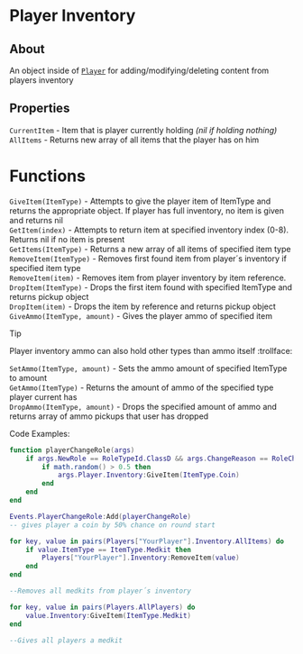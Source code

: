 # Player Inventory

## About
An object inside of [`Player`](https://github.com/davidsebesta1/LuaLabPlugin/blob/master/Docs/Objects/Player/Player.md) for adding/modifying/deleting content from players inventory

## Properties
`CurrentItem` - Item that is player currently holding *(nil if holding nothing)*<br>
`AllItems` - Returns new array of all items that the player has on him

# Functions
`GiveItem(ItemType)` - Attempts to give the player item of ItemType and returns the appropriate object. If player has full inventory, no item is given and returns nil<br>
`GetItem(index)` - Attempts to return item at specified inventory index (0-8). Returns nil if no item is present<br>
`GetItems(ItemType)` - Returns a new array of all items of specified item type<br>
`RemoveItem(ItemType)` - Removes first found item from player´s inventory if specified item type<br>
`RemoveItem(item)` - Removes item from player inventory by item reference.<br>
`DropItem(ItemType)` - Drops the first item found with specified ItemType and returns pickup object<br>
`DropItem(item)` - Drops the item by reference and returns pickup object<br>
`GiveAmmo(ItemType, amount)` - Gives the player ammo of specified item<br>

> [!TIP]
> Player inventory ammo can also hold other types than ammo itself :trollface:

`SetAmmo(ItemType, amount)` - Sets the ammo amount of specified ItemType to amount<br>
`GetAmmo(ItemType)` - Returns the amount of ammo of the specified type player current has<br>
`DropAmmo(ItemType, amount)` - Drops the specified amount of ammo and returns array of ammo pickups that user has dropped<br>

Code Examples:

```lua
function playerChangeRole(args)
    if args.NewRole == RoleTypeId.ClassD && args.ChangeReason == RoleChangeReason.RoundStart then
        if math.random() > 0.5 then
            args.Player.Inventory:GiveItem(ItemType.Coin)
        end
    end
end

Events.PlayerChangeRole:Add(playerChangeRole)
-- gives player a coin by 50% chance on round start
```

```lua
for key, value in pairs(Players["YourPlayer"].Inventory.AllItems) do
    if value.ItemType == ItemType.Medkit then
        Players["YourPlayer"].Inventory:RemoveItem(value)
    end
end

--Removes all medkits from player´s inventory
```

```lua
for key, value in pairs(Players.AllPlayers) do
    value.Inventory:GiveItem(ItemType.Medkit)
end

--Gives all players a medkit
```
